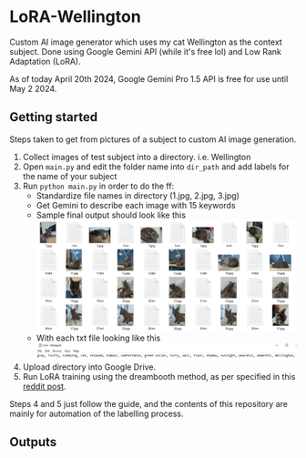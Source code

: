 # LoRA-Wellington
Custom AI image generator which uses my cat Wellington as the context subject. Done using Google Gemini API (while it's free lol) and Low Rank Adaptation (LoRA).

As of today April 20th 2024, Google Gemini Pro 1.5 API is free for use until May 2 2024.

## Getting started

Steps taken to get from pictures of a subject to custom AI image generation.

1. Collect images of test subject into a directory. i.e. Wellington
2. Open `main.py` and edit the folder name into `dir_path` and add labels for the name of your subject
3. Run `python main.py` in order to do the ff:
    - Standardize file names in directory (1.jpg, 2.jpg, 3.jpg)
    - Get Gemini to describe each image with 15 keywords
    - Sample final output should look like this
      ![img.png](imgs/img.png)
    - With each txt file looking like this
      ![img_1.png](imgs/img_1.png)
4. Upload directory into Google Drive.
5. Run LoRA training using the dreambooth method, as per specified in this [reddit post](https://www.reddit.com/r/StableDiffusion/comments/110up3f/i_made_a_lora_training_guide_its_a_colab_version/#lightbox).

Steps 4 and 5 just follow the guide, and the contents of this repository are mainly for automation of the labelling process.

## Outputs